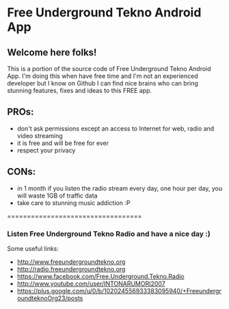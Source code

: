 Free Underground Tekno Android App
==================================

## Welcome here folks!

This is a portion of the source code of Free Underground Tekno Android App.
I'm doing this when have free time and I'm not an experienced developer but I know on Github I can find nice brains who can bring stunning features, fixes and ideas to this FREE app.

## PROs:

- don't ask permissions except an access to Internet for web, radio and video streaming
- it is free and will be free for ever
- respect your privacy

## CONs:

- in 1 month if you listen the radio stream every day, one hour per day, you will waste 1GB of traffic data
- take care to stunning music addiction :P
 
==================================

### Listen Free Underground Tekno Radio and have a nice day :)

Some useful links:

- http://www.freeundergroundtekno.org
- http://radio.freeundergroundtekno.org
- https://www.facebook.com/Free.Underground.Tekno.Radio
- http://www.youtube.com/user/INTONARUMORI2007
- https://plus.google.com/u/0/b/102024556933383095940/+FreeundergroundteknoOrg23/posts
